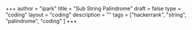 +++
author = "ipark"
title = "Sub String Palindrome"
draft =  false
type = "coding"
layout = "coding"
description = ""
tags = ["hackerrank", "string", "palindrome", "coding"
]
+++
<script src="https://gist.github.com/ipark-CS/bc7599b84855f6af18d7792e030eb276.js"></script>

